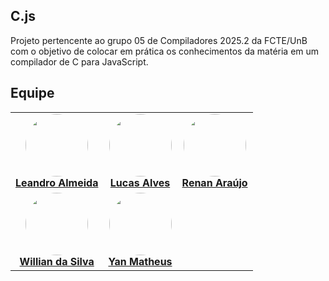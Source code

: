 ## C.js

Projeto pertencente ao grupo 05 de Compiladores 2025.2 da FCTE/UnB com o objetivo de colocar em prática os conhecimentos da matéria em um compilador de C para JavaScript. 

## Equipe

<table align="center">
  <tr>
    <td align="center">
      <img src="https://avatars.githubusercontent.com/u/63979948?v=4" width="100" style="border-radius: 50%;"><br>
      <strong><a href="https://github.com/LeanArs" target="_blank" rel="noopener noreferrer" style="">Leandro Almeida</a></strong><br>
    </td>
    <td align="center">
      <img src="https://avatars.githubusercontent.com/u/155484556?v=4" width="100" style="border-radius: 50%;"><br>
      <strong><a href="https://github.com/LucasAlves71" target="_blank" rel="noopener noreferrer">Lucas Alves</a></strong><br>
    </td>
    <td align="center">
      <img src="https://avatars.githubusercontent.com/u/111506459?v=4" width="100" style="border-radius: 50%;"><br>
      <strong><a href="https://github.com/renantfm4" target="_blank" rel="noopener noreferrer">Renan Araújo</a></strong><br>
    </td>
  </tr>
  <tr>
    <td align="center">
      <img src="https://avatars.githubusercontent.com/u/75449306?v=4" width="100" style="border-radius: 50%;"><br>
      <strong><a href="https://github.com/Wooo589" target="_blank" rel="noopener noreferrer">Willian da Silva</a></strong><br>
    </td>
    <td align="center">
      <img src="https://avatars.githubusercontent.com/u/92001158?v=4" width="100" style="border-radius: 50%;"><br>
      <strong><a href="https://github.com/Yanmatheus0812" target="_blank" rel="noopener noreferrer">Yan Matheus</a></strong><br>
    </td>
  </tr>
</table>

